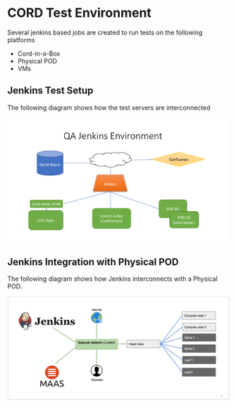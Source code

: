 # CORD Test Environment

Several jenkins based jobs are created to run tests on the following platforms
* Cord-in-a-Box
* Physical POD
* VMs

## Jenkins Test Setup

The following diagram shows how the test servers are interconnected

![QA Jenkins Setup](images/qa-jenkins.png)

## Jenkins Integration with Physical POD

The following diagram shows how Jenkins interconnects with a Physical POD.

![QA Physical POD setup](images/qa-pod-setup.png)

